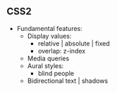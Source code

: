 ## CSS2

- Fundamental features:
    - Display values:
        - relative | absolute | fixed
        - overlap: z-index
    - Media queries
    - Aural styles:
        - blind people
    - Bidirectional text | shadows